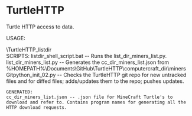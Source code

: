 # TurtleHTTP
Turtle HTTP access to data.

USAGE:

\TurtleHTTP\_listdir\
    SCRIPTS:
    listdir_shell_script.bat -- Runs the list_dir_miners_list.py.
    list_dir_miners_list.py -- Generates the cc_dir_miners_list.json from %HOMEPATH%\Documents\GitHub\TurtleHTTP\computercraft_dir\miners\
    Gitpython_init_02.py -- Checks the TurtleHTTP git repo for new untracked files and for diffed files; adds/updates them to the repo; pushes updates.

    GENERATED:
    cc_dir_miners_list.json -- .json file for MineCraft Turtle's to download and refer to. Contains program names for generating all the HTTP download requests.